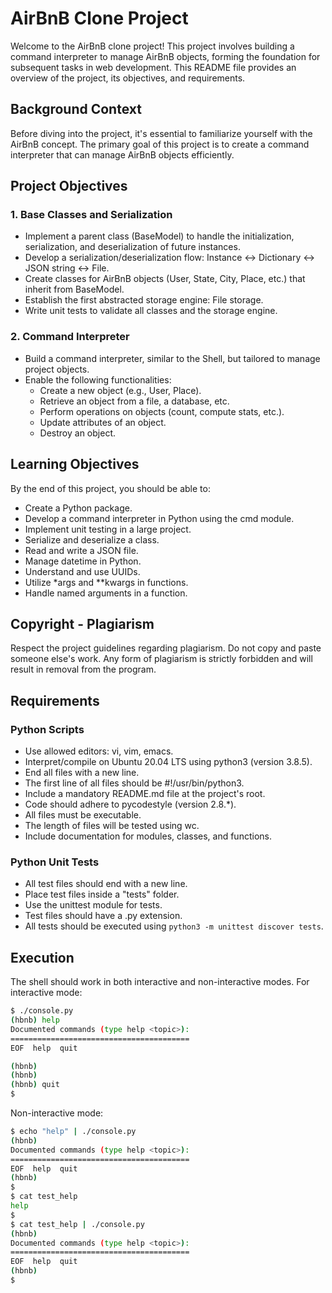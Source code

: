 # AirBnB Clone Project

Welcome to the AirBnB clone project! This project involves building a command interpreter to manage AirBnB objects, forming the foundation for subsequent tasks in web development. This README file provides an overview of the project, its objectives, and requirements.

## Background Context

Before diving into the project, it's essential to familiarize yourself with the AirBnB concept. The primary goal of this project is to create a command interpreter that can manage AirBnB objects efficiently.

## Project Objectives

### 1. Base Classes and Serialization

- Implement a parent class (BaseModel) to handle the initialization, serialization, and deserialization of future instances.
- Develop a serialization/deserialization flow: Instance <-> Dictionary <-> JSON string <-> File.
- Create classes for AirBnB objects (User, State, City, Place, etc.) that inherit from BaseModel.
- Establish the first abstracted storage engine: File storage.
- Write unit tests to validate all classes and the storage engine.

### 2. Command Interpreter

- Build a command interpreter, similar to the Shell, but tailored to manage project objects.
- Enable the following functionalities:
  - Create a new object (e.g., User, Place).
  - Retrieve an object from a file, a database, etc.
  - Perform operations on objects (count, compute stats, etc.).
  - Update attributes of an object.
  - Destroy an object.

## Learning Objectives

By the end of this project, you should be able to:

- Create a Python package.
- Develop a command interpreter in Python using the cmd module.
- Implement unit testing in a large project.
- Serialize and deserialize a class.
- Read and write a JSON file.
- Manage datetime in Python.
- Understand and use UUIDs.
- Utilize *args and **kwargs in functions.
- Handle named arguments in a function.

## Copyright - Plagiarism

Respect the project guidelines regarding plagiarism. Do not copy and paste someone else's work. Any form of plagiarism is strictly forbidden and will result in removal from the program.

## Requirements

### Python Scripts

- Use allowed editors: vi, vim, emacs.
- Interpret/compile on Ubuntu 20.04 LTS using python3 (version 3.8.5).
- End all files with a new line.
- The first line of all files should be #!/usr/bin/python3.
- Include a mandatory README.md file at the project's root.
- Code should adhere to pycodestyle (version 2.8.*).
- All files must be executable.
- The length of files will be tested using wc.
- Include documentation for modules, classes, and functions.

### Python Unit Tests

- All test files should end with a new line.
- Place test files inside a "tests" folder.
- Use the unittest module for tests.
- Test files should have a .py extension.
- All tests should be executed using `python3 -m unittest discover tests`.


## Execution

The shell should work in both interactive and non-interactive modes. For interactive mode:

```bash
$ ./console.py
(hbnb) help
Documented commands (type help <topic>):
========================================
EOF  help  quit

(hbnb) 
(hbnb) 
(hbnb) quit
$
```

Non-interactive mode:

```bash
$ echo "help" | ./console.py
(hbnb)
Documented commands (type help <topic>):
========================================
EOF  help  quit
(hbnb) 
$
$ cat test_help
help
$
$ cat test_help | ./console.py
(hbnb)
Documented commands (type help <topic>):
========================================
EOF  help  quit
(hbnb) 
$
```
